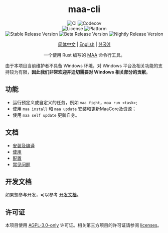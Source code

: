 <!-- markdownlint-disable MD033 MD041 -->
<div align="center">

# maa-cli

![CI](https://img.shields.io/github/actions/workflow/status/MaaAssistantArknights/maa-cli/ci.yml?logo=GitHub&label=CI)
![Codecov](https://img.shields.io/codecov/c/github/MaaAssistantArknights/maa-cli?logo=codecov)
<br>
![License](https://img.shields.io/badge/license-AGPL--3.0--only-blueviolet)
![Platform](https://img.shields.io/badge/platform-Windows%20%7C%20Linux%20%7C%20macOS-blueviolet)
<br>
![Stable Release Version](https://img.shields.io/badge/dynamic/json?url=https%3A%2F%2Fgithub.com%2FMaaAssistantArknights%2Fmaa-cli%2Fraw%2Fversion%2Fstable.json&query=%24.version&prefix=v&label=stable)
![Beta Release Version](https://img.shields.io/badge/dynamic/json?url=https%3A%2F%2Fgithub.com%2FMaaAssistantArknights%2Fmaa-cli%2Fraw%2Fversion%2Fbeta.json&query=%24.version&prefix=v&label=beta)
![Nightly Release Version](https://img.shields.io/badge/dynamic/json?url=https%3A%2F%2Fgithub.com%2FMaaAssistantArknights%2Fmaa-cli%2Fraw%2Fversion%2Falpha.json&query=%24.version&prefix=v&label=nightly)

[简体中文](crates/maa-cli/docs/zh-CN/intro.md)
| [English](crates/maa-cli/docs/en-US/intro.md)
| [한국어](crates/maa-cli/docs/ko-KR/intro.md)

一个使用 Rust 编写的 [MAA][maa-home] 命令行工具。

</div>

<!-- markdownlint-enable MD033 MD041 -->

由于本项目当前维护者不具备 Windows 环境，对 Windows 平台及相关功能的支持较为有限，**因此我们非常欢迎并迫切需要对 Windows 相关部分的贡献**。

## 功能

- 运行预定义或自定义的任务，例如 `maa fight`，`maa run <task>`;
- 使用 `maa install` 和 `maa update` 安装和更新MaaCore及资源；
- 使用 `maa self update` 更新自身。

## 文档

- [安装及编译](crates/maa-cli/docs/zh-CN/install.md)
- [使用](crates/maa-cli/docs/zh-CN/usage.md)
- [配置](crates/maa-cli/docs/zh-CN/config.md)
- [常见问题](crates/maa-cli/docs/zh-CN/faq.md)

[maa-home]: https://github.com/MaaAssistantArknights/MaaAssistantArknights/

## 开发文档

如果想参与开发，可以参考 [开发文档](DEVELOPMENT.md)。

## 许可证

本项目使用 [AGPL-3.0-only](LICENSE) 许可证。相关第三方项目的许可证请参阅 [licenses](licenses.md)。
